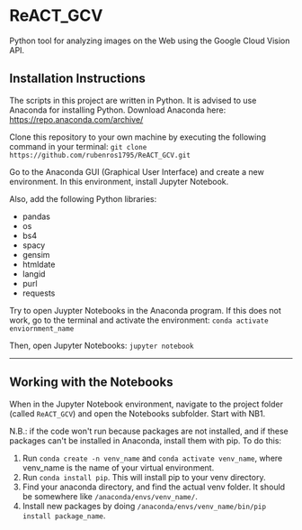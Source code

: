 # ReACT_GCV
Python tool for analyzing images on the Web using the Google Cloud Vision API.


## Installation Instructions
The scripts in this project are written in Python. It is advised to use Anaconda for installing Python. Download Anaconda here: https://repo.anaconda.com/archive/

Clone this repository to your own machine by executing the following command in your terminal:
```git clone https://github.com/rubenros1795/ReACT_GCV.git```

Go to the Anaconda GUI (Graphical User Interface) and create a new environment. In this environment, install Jupyter Notebook.

Also, add the following Python libraries:
- pandas
- os
- bs4
- spacy
- gensim
- htmldate
- langid
- purl
- requests

Try to open Juypter Notebooks in the Anaconda program. If this does not work, go to the terminal and activate the environment:
```conda activate enviornment_name```

Then, open Jupyter Notebooks:
```jupyter notebook```

--------------------

## Working with the Notebooks

When in the Jupyter Notebook environment, navigate to the project folder (called ```ReACT_GCV```) and open the Notebooks subfolder. Start with NB1.

N.B.: if the code won't run because packages are not installed, and if these packages can't be installed in Anaconda, install them with pip. To do this:
  1. Run ```conda create -n venv_name``` and ```conda activate venv_name```, where venv_name is the name of your virtual environment.
  2. Run ```conda install pip```. This will install pip to your venv directory.
  3. Find your anaconda directory, and find the actual venv folder. It should be somewhere like ```/anaconda/envs/venv_name/```.
  4. Install new packages by doing ```/anaconda/envs/venv_name/bin/pip install package_name```.
